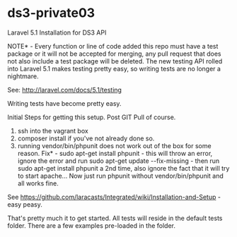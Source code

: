 # ds3-private03
Laravel 5.1 Installation for DS3 API

NOTE* - Every function or line of code added this repo must have a test package or it will not be accepted for merging, any pull request that does not also include a test package
will be deleted. The new testing API rolled into Laravel 5.1 makes testing pretty easy, so writing tests are no longer a nightmare.

See: http://laravel.com/docs/5.1/testing

Writing tests have become pretty easy.



Initial Steps for getting this setup. Post GIT Pull of course.

1. ssh into the vagrant box
2. composer install if you've not already done so.
3. running vendor/bin/phpunit does not work out of the box for some reason.
   Fix* - sudo apt-get install phpunit - this will throw an error, ignore the error and run sudo apt-get update --fix-missing
        - then run sudo apt-get install phpunit a 2nd time, also ignore the fact that it will try to start apache...
        Now just run phpunit without vendor/bin/phpunit and all works fine.

See https://github.com/laracasts/Integrated/wiki/Installation-and-Setup - easy peasy.

That's pretty much it to get started. All tests will reside in the default tests folder. There are a few examples pre-loaded in the folder.

